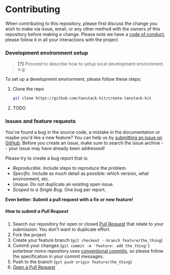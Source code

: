 # Contributing

When contributing to this repository, please first discuss the change you wish to make via issue, email, or any other method with the owners of this repository before making a change.
Please note we have a [code of conduct](code_of_conduct.md), please follow it in all your interactions with the project.

### Development environment setup

> **[?]**
> Proceed to describe how to setup local development environment.
> e.g:

To set up a development environment, please follow these steps:

1. Clone the repo

   ```sh
   git clone https://github.com/tanstack-kit/create-tanstack-kit
   ```

2. TODO

### Issues and feature requests

You've found a bug in the source code, a mistake in the documentation or maybe you'd like a new feature? You can help us by [submitting an issue on GitHub](https://github.com/tanstack-kit/create-tanstack-kit/issues). Before you create an issue, make sure to search the issue archive -- your issue may have already been addressed!

Please try to create a bug report that is:

- _Reproducible._ Include steps to reproduce the problem.
- _Specific._ Include as much detail as possible: which version, what environment, etc.
- _Unique._ Do not duplicate an existing open issue.
- _Scoped to a Single Bug._ One bug per report.

**Even better: Submit a pull request with a fix or new feature!**

##### How to submit a Pull Request

1. Search our repository for open or closed
   [Pull Request](https://github.com/tanstack-kit/create-tanstack-kit/pulls)
   that relate to your submission. You don't want to duplicate effort.
2. Fork the project
3. Create your feature branch (`git checkout --branch feature/the_thing`)
4. Commit your changes (`git commit -m 'feature: add the_thing'`) polarbear mono repository uses [conventional commits](https://www.conventionalcommits.org), so please follow the specification in your commit messages.
5. Push to the branch (`git push origin feature/the_thing`)
6. [Open a Pull Request](https://github.com/tanstack-kit/create-tanstack-kit/compare?expand=1)
